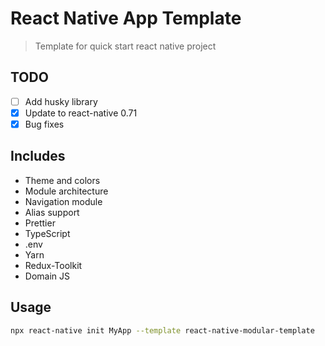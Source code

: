 #  React Native App Template

> Template for quick start react native project

## TODO
- [ ] Add husky library
- [x] Update to react-native 0.71
- [x] Bug fixes

## Includes

- Theme and colors
- Module architecture
- Navigation module
- Alias support
- Prettier
- TypeScript
- .env
- Yarn
- Redux-Toolkit
- Domain JS

## Usage

```sh
npx react-native init MyApp --template react-native-modular-template
```
